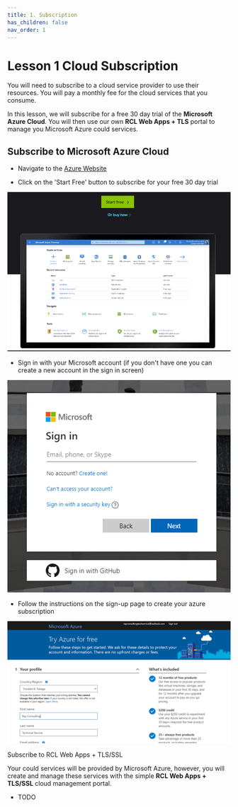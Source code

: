 ```yaml
---
title: 1. Subscription
has_children: false
nav_order: 1
---
```


# Lesson 1 Cloud Subscription

You will need to subscribe to a cloud service provider to use their resources. You will pay a monthly fee for the cloud services that you consume.

In this lesson, we will subscribe for a free 30 day trial of the **Microsoft Azure Cloud**. You will then use our own **RCL Web Apps + TLS** portal to manage you Microsoft Azure could services.

## Subscribe to Microsoft Azure Cloud

- Navigate to the [Azure Website](https://azure.microsoft.com/en-us/free/)

- Click on the 'Start Free' button to subscribe for your free 30 day trial

![subscription](images/subscribe-azure.PNG)

- Sign in with your Microsoft account (if you don't have one you can create a new account in the sign in screen)

![subscription](images/subscribe-mft-signup.PNG)

- Follow the instructions on the sign-up page to create your azure subscription

![subscription](images/subscribe-azure2.PNG)


Subscribe to RCL Web Apps + TLS/SSL

Your could services will be provided by Microsoft Azure, however, you will create and manage these services with the simple **RCL Web Apps + TLS/SSL** cloud management portal.

- TODO

